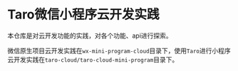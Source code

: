 # Taro微信小程序云开发实践

本仓库是对云开发功能的实践，对各个功能、api进行探索。

微信原生项目云开发实践在`wx-mini-program-cloud`目录下，使用`Taro`进行小程序云开发实践在`taro-cloud/taro-cloud-mini-program`目录下。

